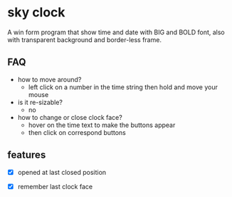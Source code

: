 # sky clock

A win form program that show time and date with BIG and BOLD font, also with transparent background and border-less frame.

## FAQ

- how to move around?
  - left click on a number in the time string then hold and move your mouse
- is it re-sizable?
  - no
- how to change or close clock face?
  - hover on the time text to make the buttons appear
  - then click on correspond buttons

## features

* [x] opened at last closed position
* [x] remember last clock face
 



